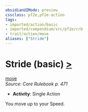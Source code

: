 ```yaml
---
obsidianUIMode: preview
cssclass: pf2e,pf2e-action
tags:
- imported/action/basic
- imported/compendium/src/pf2e/crb
- trait/action/move
aliases: ["Stride"]
---
```

# Stride (basic) [>](chapter-9-playing-the-game.md#Actions "Single Action")
[move](move.md)  
*Source: Core Rulebook p. 471*  


- **Activity**: Single Action

You move up to your Speed.